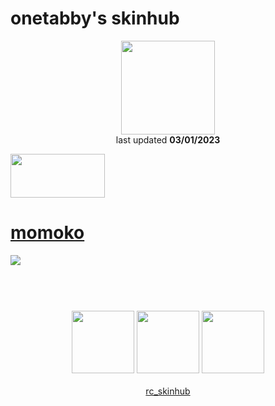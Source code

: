 # onetabby's skinhub
<p align="center">
<a href="https://osu.ppy.sh/users/9508109">
  <img src="https://a.ppy.sh/9508109"  
       width="150"
       height="150"></a>
<br>
last updated <b>03/01/2023</b>
</p>

<a href="https://www.youtube.com/watch?v=kbbgypvGPgM">
<img src="https://i.imgur.com/uDyKiLi.png"
       width="151" 
       height="70"/></a>

# [momoko](https://github.com/ryancranie/skinhub/raw/tyfh/player/onetabby/momoko.osk)
[![](https://i.imgur.com/7rfclsn.png)](https://github.com/ryancranie/skinhub/raw/tyfh/player/onetabby/momoko.osk)

#
<p align="center">
  <br></br>
  <a href="https://www.twitch.tv/onetabby">
  <img src="https://i.imgur.com/HM030lk.png" 
       width="100" 
       height="100"></a>
  <a href="https://www.youtube.com/channel/UCIfIfB25lFMAKQ0pIPX7TCg">
  <img src="https://i.imgur.com/YWbDUUy.png"  
       width="100" 
       height="100"></a>
  <a href="https://twitter.com/1tabbys">
  <img src="https://i.imgur.com/PUQ5uWf.png" 
       width="100" 
       height="100"></a>
  <br></br>
  <a href="https://github.com/ryancranie/skinhub">rc_skinhub</a>
 </p>



